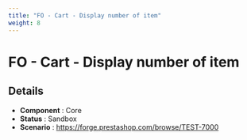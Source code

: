 ```yaml
---
title: "FO - Cart - Display number of item"
weight: 8
---
```


# FO - Cart - Display number of item
## Details
* **Component** : Core
* **Status** : Sandbox
* **Scenario** : https://forge.prestashop.com/browse/TEST-7000

